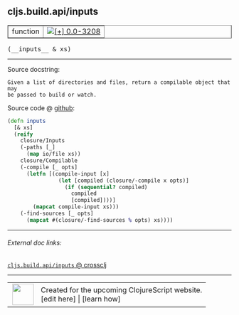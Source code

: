 ## cljs.build.api/inputs



 <table border="1">
<tr>
<td>function</td>
<td><a href="https://github.com/cljsinfo/cljs-api-docs/tree/0.0-3208"><img valign="middle" alt="[+] 0.0-3208" title="Added in 0.0-3208" src="https://img.shields.io/badge/+-0.0--3208-lightgrey.svg"></a> </td>
</tr>
</table>


 <samp>
(__inputs__ & xs)<br>
</samp>

---





Source docstring:

```
Given a list of directories and files, return a compilable object that may
be passed to build or watch.
```


Source code @ [github](https://github.com/clojure/clojurescript/blob/r1.7.166/src/main/clojure/cljs/build/api.clj#L157-L174):

```clj
(defn inputs
  [& xs]
  (reify
    closure/Inputs
    (-paths [_]
      (map io/file xs))
    closure/Compilable
    (-compile [_ opts]
      (letfn [(compile-input [x]
                (let [compiled (closure/-compile x opts)]
                  (if (sequential? compiled)
                    compiled
                    [compiled])))]
        (mapcat compile-input xs)))
    (-find-sources [_ opts]
      (mapcat #(closure/-find-sources % opts) xs))))
```

<!--
Repo - tag - source tree - lines:

 <pre>
clojurescript @ r1.7.166
└── src
    └── main
        └── clojure
            └── cljs
                └── build
                    └── <ins>[api.clj:157-174](https://github.com/clojure/clojurescript/blob/r1.7.166/src/main/clojure/cljs/build/api.clj#L157-L174)</ins>
</pre>

-->

---



###### External doc links:

[`cljs.build.api/inputs` @ crossclj](http://crossclj.info/fun/cljs.build.api/inputs.html)<br>

---

 <table>
<tr><td>
<img valign="middle" align="right" width="48px" src="http://i.imgur.com/Hi20huC.png">
</td><td>
Created for the upcoming ClojureScript website.<br>
[edit here] | [learn how]
</td></tr></table>

[edit here]:https://github.com/cljsinfo/cljs-api-docs/blob/master/cljsdoc/cljs.build.api/inputs.cljsdoc
[learn how]:https://github.com/cljsinfo/cljs-api-docs/wiki/cljsdoc-files

<!--

This information was too distracting to show to readers, but I'll leave it
commented here since it is helpful to:

- pretty-print the data used to generate this document
- and show how to retrieve that data



The API data for this symbol:

```clj
{:ns "cljs.build.api",
 :name "inputs",
 :signature ["[& xs]"],
 :history [["+" "0.0-3208"]],
 :type "function",
 :full-name-encode "cljs.build.api/inputs",
 :source {:code "(defn inputs\n  [& xs]\n  (reify\n    closure/Inputs\n    (-paths [_]\n      (map io/file xs))\n    closure/Compilable\n    (-compile [_ opts]\n      (letfn [(compile-input [x]\n                (let [compiled (closure/-compile x opts)]\n                  (if (sequential? compiled)\n                    compiled\n                    [compiled])))]\n        (mapcat compile-input xs)))\n    (-find-sources [_ opts]\n      (mapcat #(closure/-find-sources % opts) xs))))",
          :title "Source code",
          :repo "clojurescript",
          :tag "r1.7.166",
          :filename "src/main/clojure/cljs/build/api.clj",
          :lines [157 174]},
 :full-name "cljs.build.api/inputs",
 :docstring "Given a list of directories and files, return a compilable object that may\nbe passed to build or watch."}

```

Retrieve the API data for this symbol:

```clj
;; from Clojure REPL
(require '[clojure.edn :as edn])
(-> (slurp "https://raw.githubusercontent.com/cljsinfo/cljs-api-docs/catalog/cljs-api.edn")
    (edn/read-string)
    (get-in [:symbols "cljs.build.api/inputs"]))
```

-->
